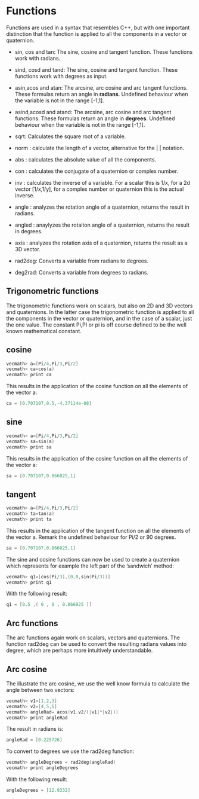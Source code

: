 # Functions
Functions are used in a syntax that resembles C++, but with one important distinction that the
function is applied to all the components in a vector or quaternion.

- sin, cos and tan: The sine, cosine and tangent function. These functions work with radians.
- sind, cosd and tand: The sine, cosine and tangent function. These functions work with degrees as input.
- asin,acos and atan: The arcsine, arc cosine and arc tangent functions. These formulas return an
angle in **radians**. Undefined behaviour when the variable is not in the range [-1,1].
- asind,acosd and atand: The arcsine, arc cosine and arc tangent functions. These formulas return an
angle in **degrees**. Undefined behaviour when the variable is not in the range [-1,1].

- sqrt: Calculates the square root of a variable.
- norm : calculate the length of a vector, alternative for the | | notation.
- abs : calculates the absolute value of all the components.
- con : calculates the conjugate of a quaternion or complex number.
- inv : calculates the inverse of a variable.
    For a scalar this is 1/x,
    for a 2d vector [1/x,1/y],
    for a complex number or quaternion this is the actual inverse.
- angle : analyzes the rotation angle of a quaternion, returns the result in radians.
- angled : anaylyzes the rotaiton angle of a quaternion, returns the result in degrees.
- axis : analyzes the rotation axis of a quaternion, returns the result as a 3D vector.
- rad2deg: Converts a variable from radians to degrees.
- deg2rad: Converts a variable from degrees to radians.

## Trigonometric functions

The trigonometric functions work on scalars, but also on 2D and 3D vectors and quaternions. In the
latter case the trigonometric function is applied to all the components in the vector or quaternion, and
in the case of a scalar, just the one value.
The constant Pi,PI or pi is off course defined to be the well known mathematical constant.

## cosine

```cpp
vecmath> a=[Pi/4,Pi/3,Pi/2]
vecmath> ca=cos(a)
vecmath> print ca
```

This results in the application of the cosine function on all the elements of the vector a:

```cpp
ca = [0.707107,0.5,-4.37114e-08]
```

## sine

```cpp
vecmath> a=[Pi/4,Pi/3,Pi/2]
vecmath> sa=sin(a)
vecmath> print sa
```

This results in the application of the cosine function on all the elements of the vector a:

```cpp
sa = [0.707107,0.866025,1]
```

## tangent

```cpp
vecmath> a=[Pi/4,Pi/3,Pi/2]
vecmath> ta=tan(a)
vecmath> print ta
```

This results in the application of the tangent function on all the elements of the vector a. Remark
the undefined behaviour for Pi/2 or 90 degrees.

```cpp
sa = [0.707107,0.866025,1]
```

The sine and cosine functions can now be used to create a quaternion which represents for example
the left part of the ’sandwich’ method:

```cpp
vecmath> q1=[cos(Pi/3),(0,0,sin(Pi/3))]
vecmath> print q1
```

With the following result:

```cpp
q1 = [0.5 ,( 0 , 0 , 0.866025 )]
```

## Arc functions

The arc functions again work on scalars, vectors and quaternions. The function rad2deg can be used to
convert the resulting radians values into degree, which are perhaps more intuitively understandable.

## Arc cosine

The illustrate the arc cosine, we use the well know formula to calculate the angle between two vectors:

```cpp
vecmath> v1=[1,2,3]
vecmath> v2=[4,5,6]
vecmath> angleRad= acos(v1.v2/(|v1|*|v2|))
vecmath> print angleRad
```

The result in radians is:

```cpp
angleRad = [0.225726]
```

To convert to degrees we use the rad2deg function:

```cpp
vecmath> angleDegrees = rad2deg(angleRad)
vecmath> print angleDegrees
```

With the following result:

```cpp
angleDegrees = [12.9332]
```

